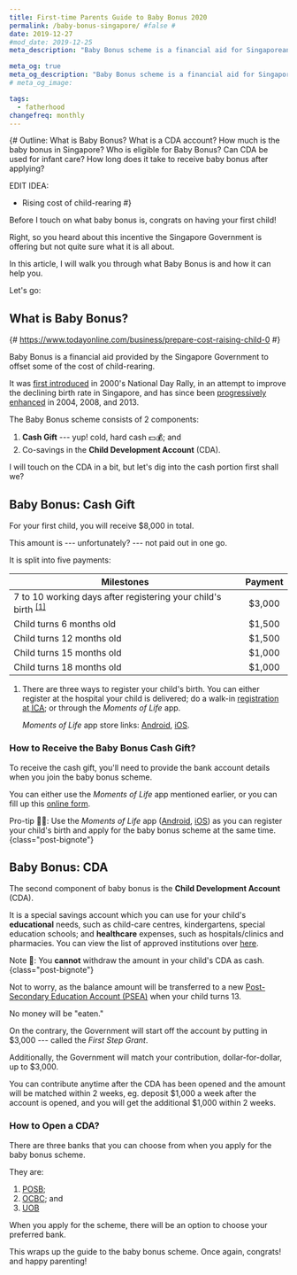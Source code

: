 ```yaml
---
title: First-time Parents Guide to Baby Bonus 2020
permalink: /baby-bonus-singapore/ #false #
date: 2019-12-27
#mod_date: 2019-12-25
meta_description: "Baby Bonus scheme is a financial aid for Singaporean parents. It consists of two components: the cash gift 💰, and co-savings in the Child Development Account (CDA) 👶🏻."

meta_og: true
meta_og_description: "Baby Bonus scheme is a financial aid for Singaporean parents. It consists of two components: the cash gift, and co-savings in the Child Development Account (CDA)."
# meta_og_image: 

tags: 
  - fatherhood
changefreq: monthly
---
```


{#
Outline:
What is Baby Bonus?
What is a CDA account?
How much is the baby bonus in Singapore?
Who is eligible for Baby Bonus?
Can CDA be used for infant care?
How long does it take to receive baby bonus after applying?

EDIT IDEA:
 - Rising cost of child-rearing
 #}

Before I touch on what baby bonus is, congrats on having your first child!

Right, so you heard about this incentive the Singapore Government is offering but not quite sure what it is all about.

In this article, I will walk you through what Baby Bonus is and how it can help you.

Let's go:

## What is Baby Bonus?

{# https://www.todayonline.com/business/prepare-cost-raising-child-0 #}

Baby Bonus is a financial aid provided by the Singapore Government to offset some of the cost of child-rearing. 

It was <a href="https://www.nas.gov.sg/archivesonline/data/pdfdoc/2000082001.htm" target="_blank" rel="noopener">first introduced</a> in 2000's National Day Rally, in an attempt to improve the declining birth rate in Singapore, and has since been <a href="https://www.strategygroup.gov.sg/images/chart7.png.pdf#page=37" target="_blank" rel="noopener">progressively enhanced</a> in 2004, 2008, and 2013. 

The Baby Bonus scheme consists of 2 components: 

  1. **Cash Gift** --- yup! cold, hard cash 💵💰; and 
  2. Co-savings in the **Child Development Account** (CDA).

I will touch on the CDA in a bit, but let's dig into the cash portion first shall we?

## Baby Bonus: Cash Gift

For your first child, you will receive $8,000 in total. 

This amount is --- unfortunately? --- not paid out in one go. 

It is split into five payments:

Milestones | Payment
---|:---:
7 to 10 working days after registering your child's birth <sup><a href="#note-child-birth">[1]</a></sup> | $3,000
Child turns 6 months old | $1,500
Child turns 12 months old | $1,500
Child turns 15 months old | $1,000
Child turns 18 months old | $1,000

<ol class="post-notes">
  <li id="note-child-birth">
  
  There are three ways to register your child's birth. You can either register at the hospital your child is delivered; do a walk-in <a href="https://www.ica.gov.sg/citizen/birth/citizen_birth_register" target="_blank" rel="noopener">registration at <abbr title="Immigration & Checkpoints Authority">ICA</abbr></a>; or through the *Moments of Life* app. 

  *Moments of Life* app store links: <a href="https://play.google.com/store/apps/details?id=sg.gov.app.mol&hl=en_SG" target="_blank" rel="noopener">Android</a>, <a href="https://apps.apple.com/sg/app/moments-of-life/id1383218758" target="_blank" rel="noopener">iOS</a>.
  
  </li>
</ol>

### How to Receive the Baby Bonus Cash Gift?

To receive the cash gift, you'll need to provide the bank account details when you join the baby bonus scheme. 

You can either use the *Moments of Life* app mentioned earlier, or you can fill up this <a href="https://www.babybonus.msf.gov.sg/parent/web/enrolment-instruction?_afrLoop=18416975738619105&_afrWindowMode=0&_afrWindowId=null#%40%3F_afrWindowId%3Dnull%26_afrLoop%3D18416975738619105%26_afrWindowMode%3D0%26_adf.ctrl-state%3D6duztwbsm_13" target="_blank" rel="noopener">online form</a>.

Pro-tip ✌🏻: Use the *Moments of Life* app (<a href="https://play.google.com/store/apps/details?id=sg.gov.app.mol&hl=en_SG" target="_blank" rel="noopener">Android</a>, <a href="https://apps.apple.com/sg/app/moments-of-life/id1383218758" target="_blank" rel="noopener">iOS</a>) as you can register your child's birth and apply for the baby bonus scheme at the same time.{class="post-bignote"}

## Baby Bonus: CDA

The second component of baby bonus is the **Child Development Account** (CDA). 

It is a special savings account which you can use for your child's **educational** needs, such as child-care centres, kindergartens, special education schools; and **healthcare** expenses, such as hospitals/clinics and pharmacies. You can view the list of approved institutions over <a href="https://www.babybonus.msf.gov.sg/ai-home/xhtml/layout/ListOfAI.faces" target="_blank" rel="noopener">here</a>.

Note 📝: You **cannot** withdraw the amount in your child's CDA as cash.{class="post-bignote"}

Not to worry, as the balance amount will be transferred to a new <a href="https://www.moe.gov.sg/education/post-secondary/post-secondary-education-account/usage" target="_blank" rel="noopener">Post-Secondary Education Account (PSEA)</a> when your child turns 13.

No money will be "eaten."

On the contrary, the Government will start off the account by putting in $3,000  --- called the *First Step Grant*. 

Additionally, the Government will match your contribution, dollar-for-dollar, up to $3,000. 

You can contribute anytime after the CDA has been opened and the amount will be matched within 2 weeks, eg. deposit $1,000 a week after the account is opened, and you will get the additional $1,000 within 2 weeks.

### How to Open a CDA?

There are three banks that you can choose from when you apply for the baby bonus scheme.

They are:

  1. <a href="https://www.posb.com.sg/personal/deposits/savings-accounts/child-development-account" target="_blank" rel="noopener">POSB</a>;
  2. <a href="https://www.ocbc.com/personal-banking/accounts/child-development-account.html" target="_blank" rel="noopener">OCBC</a>; and
  3. <a href="https://www.uob.com.sg/personal/save/savings/child-development-account.page" target="_blank" rel="noopener">UOB</a>

When you apply for the scheme, there will be an option to choose your preferred bank.

This wraps up the guide to the baby bonus scheme. Once again, congrats! and happy parenting!